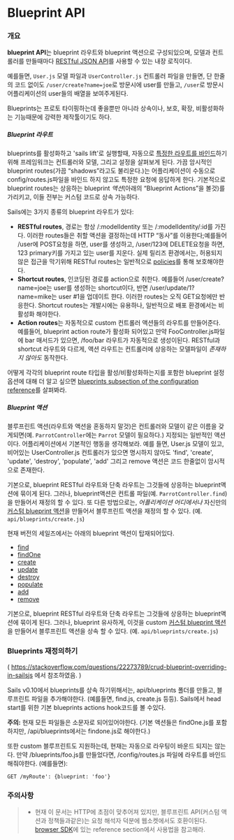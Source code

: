 # Blueprint API

### 개요


**blueprint API**는 blueprint 라우트와 blueprint 액션으로 구성되있으며, 모델과 컨트롤러를 만들때마다 [RESTful JSON API](http://en.wikipedia.org/wiki/Representational_state_transfer)를 사용할 수 있는 내장 로직이다.


예를들면, `User.js` 모델 파일과 `UserController.js` 컨트롤러 파일을 만들면, 단 한줄의 코드 없이도 `/user/create?name=joe`로 방문시에 user를 만들고, `/user`로 방문시 어플리케이션의 user들의 배열을 보여주게된다.

Blueprints는 프로토 타이핑하는데 좋을뿐만 아니라 상속이나, 보호, 확장, 비활성화하는 기능때문에 강력한 제작툴이기도 하다.

##### Blueprint 라우트

blueprints를 활성화하고 'sails lift'로 실행할때, 자동으로 [특정한 라우트를 바인드](./#/documentation/concepts/Routes)하기 위해 프레임워크는 컨트롤러와 모델, 그리고 설정을 살펴보게 된다. 가끔 암시적인 blueprint routes(가끔 “shadows”라고도 불리운다.)는 어플리케이션이 수동으로 config/routes.js파일을 바인드 하지 않고도 특정한 요청에 응답하게 한다. 기본적으로 blueprint routes는 상응하는 blueprint *액션*(아래의 “Blueprint Actions”을 볼것)를 가리키고, 이들 전부는 커스텀 코드로 상속 가능하다.

Sails에는 3가지 종류의 blueprint 라우트가 있다:

+ **RESTful routes**, 경로는 항상 /:modelIdentity 또는 /:modelIdentity/:id를 가진다. 이러한 routes들은 취할 액션을 결정하는데 HTTP “동사”를 이용한다;예를들어 /user에 POST요청을 하면, user를 생성하고, /user/123에 DELETE요청을 하면, 123 primary키를 가지고 있는 user를 지운다. 실제 릴리즈 환경에서는, 허용되지 않은 접근을 막기위해 RESTful routes는 일반적으로 [policies](./#/documentation/concepts/Policies)를 통해 보호해야한다.
+ **Shortcut routes**, 인코딩된 경로를 action으로 취한다. 예를들어 /user/create?name=joe는 user를 생성하는 shortcut이다, 반면 /user/update/1?name=mike는 user #1을 업데이트 한다. 이러한 routes는 오직 GET요청에만 반응한다. Shortcut routes는 개발시에는 유용하나, 일반적으로 배포 환경에서는 비활성화 해야한다.
+ **Action routes**는 자동적으로 custom 컨트롤러 액션들의 라우트를 만들어준다. 예를들어, blueprint action route가 활성화 되어있고 만약 FooController.js파일에 bar 매서드가 있으면, /foo/bar 라우트가 자동적으로 생성이된다. RESTful과 shortcut 라우트와 다르게, 액션 라우트는 컨트롤러에 상응하는 모델파일이 *존재하지 않아도* 동작한다.

어떻게 각각의 blueprint route 타입을 활성/비활성화하는지를 포함한 blueprint 설정 옵션에 대해 더 알고 싶으면 [blueprints subsection of the configuration reference](./#/documentation/reference/sails.config/sails.config.blueprints.html)를 살펴봐라.


##### Blueprint 액션

블루프린트 액션(라우트와 액션을 혼동하지 말것)은 컨트롤러와 모델이 같은 이름을 갖게되면(예. `ParrotController`에는 `Parrot` 모델이 필요하다.) 지정되는 일반적인 액션이다. 어플리케이션에서 기본적인 행동을 생각해보라. 예를 들면,  User.js 모델이 있고, 비어있는 UserController.js 컨트롤러가 있으면 명시하지 않아도 'find', 'create', 'update', 'destroy', 'populate', 'add' 그리고 remove 액션은 코드 한줄없이 암시적으로 존재한다. 

기본으로, blueprint RESTful 라우트와 단축 라우트는 그것들에 상응하는 blueprint액션에 묶이게 된다. 그러나, blueprint액션은 컨트롤 파일(예. `ParrotController.find`)을 만들어서 재정의 할 수 있다. 또 다른 방법으로는, _어플리케이션 어디에서나_ 자신만의 [커스텀 blueprint 액션](./#!documentation/guides/customBlueprints)을 만들어서 블루프린트 액션을 재정의 할 수 있다. (예. `api/blueprints/create.js`)


현재 버전의 세일즈에서는 아래의 blueprint 액션이 탑재되어있다.

+ [find](./#/documentation/reference/blueprint-api/Find.html)
+ [findOne](./#/documentation/reference/blueprint-api/FindOne.html)
+ [create](./#/documentation/reference/blueprint-api/Create.html)
+ [update](./#/documentation/reference/blueprint-api/Update.html)
+ [destroy](./#/documentation/reference/blueprint-api/Destroy.html)
+ [populate](./#/documentation/reference/blueprint-api/Populate.html)
+ [add](./#/documentation/reference/blueprint-api/Add.html)
+ [remove](./#/documentation/reference/blueprint-api/Remove.html)

기본으로, blueprint RESTful 라우트와 단축 라우트는 그것들에 상응하는 blueprint액션에 묶이게 된다. 그러나, blueprint 
유사하게, 이것을 custom [커스텀 blueprint 액션](./#!documentation/guides/customBlueprints)을 만들어서 블루프린트 액션을 상속 할 수 있다. (예. `api/blueprints/create.js`)


### Blueprints 재정의하기

( https://stackoverflow.com/questions/22273789/crud-blueprint-overriding-in-sailsjs 에서 참조하였음. )

Sails v0.10에서 blueprints를 상속 하기위해서는, api/blueprints 폴더를 만들고, 블루프린트 파일을 추가해야한다. (예를들면, find.js, create.js 등등). Sails에서 head start를 위한 기본 blueprints actions hook코드를 볼 수있다.

**주의:** 현재 모든 파일들은 소문자로 되어있어야한다. (기본 액션들은 findOne.js를 포함하지만, /api/blueprints에서는 findone.js로 해야한다.)

또한 custom 블루프린트도 지원하는데, 현재는 자동으로 라우팅이 바운드 되지는 않는다. 만약 /blueprints/foo.js를 만들었다면, /config/routes.js 파일에 라우트를 바인드 해줘야한다. (예를들면):

    GET /myRoute': {blueprint: 'foo'}


### 주의사항

> + 현재 이 문서는 HTTP에 초점이 맞추어져 있지만, 블루프린트 API(커스텀 액션과 정책들과같은)는 요청 해석자 덕분에 웹소켓에서도 호환이된다. [browser SDK](./#!documentation/reference/SocketClient/SocketClient.html)에 있는 reference section에서 사용법을 참고해라.
>

<docmeta name="uniqueID" value="blueprintapi170785">
<docmeta name="displayName" value="Blueprint API">
<docmeta name="stabilityIndex" value="2">
